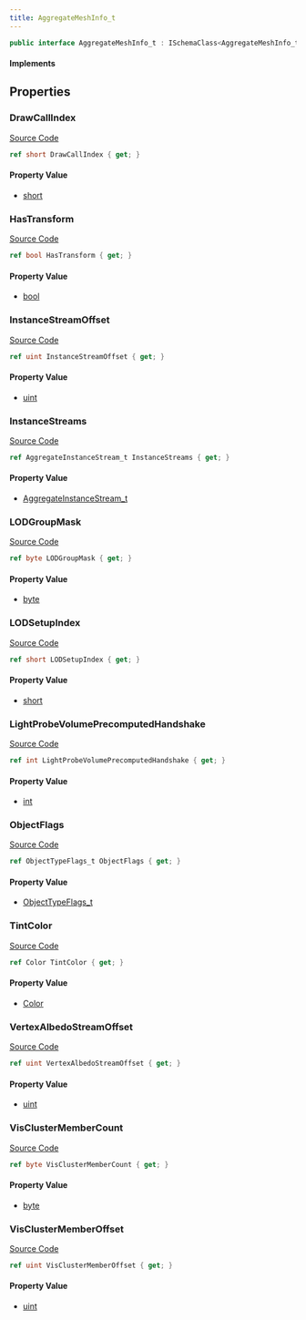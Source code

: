 ```yaml
---
title: AggregateMeshInfo_t
---
```


```csharp
public interface AggregateMeshInfo_t : ISchemaClass<AggregateMeshInfo_t>, ISchemaField, ISchemaClass, INativeHandle
```

#### Implements

## Properties

### DrawCallIndex

[Source Code](https://github.com/swiftly-solution/swiftlys2/blob/main/managed/src/SwiftlyS2.Generated/Schemas/Interfaces/AggregateMeshInfo_t.cs#L25)

```csharp
ref short DrawCallIndex { get; }
```

#### Property Value

- [short](https://learn.microsoft.com/dotnet/api/system.int16)

### HasTransform

[Source Code](https://github.com/swiftly-solution/swiftlys2/blob/main/managed/src/SwiftlyS2.Generated/Schemas/Interfaces/AggregateMeshInfo_t.cs#L21)

```csharp
ref bool HasTransform { get; }
```

#### Property Value

- [bool](https://learn.microsoft.com/dotnet/api/system.boolean)

### InstanceStreamOffset

[Source Code](https://github.com/swiftly-solution/swiftlys2/blob/main/managed/src/SwiftlyS2.Generated/Schemas/Interfaces/AggregateMeshInfo_t.cs#L35)

```csharp
ref uint InstanceStreamOffset { get; }
```

#### Property Value

- [uint](https://learn.microsoft.com/dotnet/api/system.uint32)

### InstanceStreams

[Source Code](https://github.com/swiftly-solution/swiftlys2/blob/main/managed/src/SwiftlyS2.Generated/Schemas/Interfaces/AggregateMeshInfo_t.cs#L39)

```csharp
ref AggregateInstanceStream_t InstanceStreams { get; }
```

#### Property Value

- [AggregateInstanceStream_t](/docs/api/shared/schemadefinitions/aggregateinstancestream_t)

### LODGroupMask

[Source Code](https://github.com/swiftly-solution/swiftlys2/blob/main/managed/src/SwiftlyS2.Generated/Schemas/Interfaces/AggregateMeshInfo_t.cs#L23)

```csharp
ref byte LODGroupMask { get; }
```

#### Property Value

- [byte](https://learn.microsoft.com/dotnet/api/system.byte)

### LODSetupIndex

[Source Code](https://github.com/swiftly-solution/swiftlys2/blob/main/managed/src/SwiftlyS2.Generated/Schemas/Interfaces/AggregateMeshInfo_t.cs#L27)

```csharp
ref short LODSetupIndex { get; }
```

#### Property Value

- [short](https://learn.microsoft.com/dotnet/api/system.int16)

### LightProbeVolumePrecomputedHandshake

[Source Code](https://github.com/swiftly-solution/swiftlys2/blob/main/managed/src/SwiftlyS2.Generated/Schemas/Interfaces/AggregateMeshInfo_t.cs#L33)

```csharp
ref int LightProbeVolumePrecomputedHandshake { get; }
```

#### Property Value

- [int](https://learn.microsoft.com/dotnet/api/system.int32)

### ObjectFlags

[Source Code](https://github.com/swiftly-solution/swiftlys2/blob/main/managed/src/SwiftlyS2.Generated/Schemas/Interfaces/AggregateMeshInfo_t.cs#L31)

```csharp
ref ObjectTypeFlags_t ObjectFlags { get; }
```

#### Property Value

- [ObjectTypeFlags_t](/docs/api/shared/schemadefinitions/objecttypeflags_t)

### TintColor

[Source Code](https://github.com/swiftly-solution/swiftlys2/blob/main/managed/src/SwiftlyS2.Generated/Schemas/Interfaces/AggregateMeshInfo_t.cs#L29)

```csharp
ref Color TintColor { get; }
```

#### Property Value

- [Color](/docs/api/shared/natives/color)

### VertexAlbedoStreamOffset

[Source Code](https://github.com/swiftly-solution/swiftlys2/blob/main/managed/src/SwiftlyS2.Generated/Schemas/Interfaces/AggregateMeshInfo_t.cs#L37)

```csharp
ref uint VertexAlbedoStreamOffset { get; }
```

#### Property Value

- [uint](https://learn.microsoft.com/dotnet/api/system.uint32)

### VisClusterMemberCount

[Source Code](https://github.com/swiftly-solution/swiftlys2/blob/main/managed/src/SwiftlyS2.Generated/Schemas/Interfaces/AggregateMeshInfo_t.cs#L19)

```csharp
ref byte VisClusterMemberCount { get; }
```

#### Property Value

- [byte](https://learn.microsoft.com/dotnet/api/system.byte)

### VisClusterMemberOffset

[Source Code](https://github.com/swiftly-solution/swiftlys2/blob/main/managed/src/SwiftlyS2.Generated/Schemas/Interfaces/AggregateMeshInfo_t.cs#L17)

```csharp
ref uint VisClusterMemberOffset { get; }
```

#### Property Value

- [uint](https://learn.microsoft.com/dotnet/api/system.uint32)

